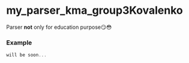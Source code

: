 # my_parser_kma_group3Kovalenko

Parser <b>not</b> only for education purpose😏😳

### Example

```rust
will be soon...
```